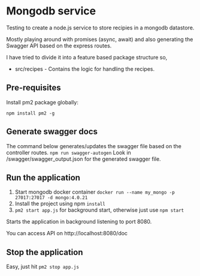 # Mongodb service

Testing to create a node.js service to store recipies in a mongodb datastore.

Mostly playing around with promises (async, await) and also generating the Swagger API based on the express routes. 

I have tried to divide it into a feature based package structure so,
* src/recipes - Contains the logic for handling the recipes. 

## Pre-requisites

Install pm2 package globally:

`npm install pm2 -g`

## Generate swagger docs

The command below generates/updates the swagger file based on the controller routes. 
`npm run swagger-autogen`
Look in /swagger/swagger_output.json for the generated swagger file.

## Run the application

1. Start mongodb docker container `docker run --name my_mongo -p 27017:27017 -d mongo:4.0.21`
2. Install the project using npm `install`
3. `pm2 start app.js` for background start, otherwise just use `npm start`
 
Starts the application in background listening to port 8080.

You can access API on http://localhost:8080/doc

## Stop the application
Easy, just hit `pm2 stop app.js`